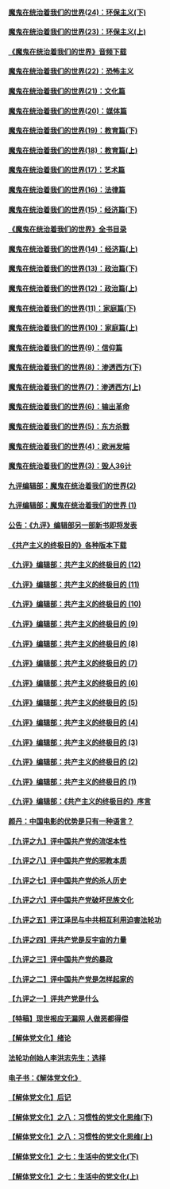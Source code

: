 #### [魔鬼在统治着我们的世界(24)：环保主义(下)](../pages/nsc422/n10695307.md?t=10091531) 

#### [魔鬼在统治着我们的世界(23)：环保主义(上)](../pages/nsc422/n10688613.md?t=10091531) 

#### [《魔鬼在统治着我们的世界》音频下载](../pages/nsc422/n10635553.md?t=10091531) 

#### [魔鬼在统治着我们的世界(22)：恐怖主义](../pages/nsc422/n10614727.md?t=10091531) 

#### [魔鬼在统治着我们的世界(21)：文化篇](../pages/nsc422/n10597706.md?t=10091531) 

#### [魔鬼在统治着我们的世界(20)：媒体篇](../pages/nsc422/n10586579.md?t=10091531) 

#### [魔鬼在统治着我们的世界(19)：教育篇(下)](../pages/nsc422/n10564808.md?t=10091531) 

#### [魔鬼在统治着我们的世界(18)：教育篇(上)](../pages/nsc422/n10526970.md?t=10091531) 

#### [魔鬼在统治着我们的世界(17)：艺术篇](../pages/nsc422/n10499093.md?t=10091531) 

#### [魔鬼在统治着我们的世界(16)：法律篇](../pages/nsc422/n10485969.md?t=10091531) 

#### [魔鬼在统治着我们的世界(15)：经济篇(下)](../pages/nsc422/n10469975.md?t=10091531) 

#### [《魔鬼在统治着我们的世界》全书目录](../pages/nsc422/n10464261.md?t=10091531) 

#### [魔鬼在统治着我们的世界(14)：经济篇(上)](../pages/nsc422/n10457370.md?t=10091531) 

#### [魔鬼在统治着我们的世界(13)：政治篇(下)](../pages/nsc422/n10448270.md?t=10091531) 

#### [魔鬼在统治着我们的世界(12)：政治篇(上)](../pages/nsc422/n10444576.md?t=10091531) 

#### [魔鬼在统治着我们的世界(11)：家庭篇(下)](../pages/nsc422/n10440961.md?t=10091531) 

#### [魔鬼在统治着我们的世界(10)：家庭篇(上)](../pages/nsc422/n10435448.md?t=10091531) 

#### [魔鬼在统治着我们的世界(9)：信仰篇](../pages/nsc422/n10432159.md?t=10091531) 

#### [魔鬼在统治着我们的世界(8)：渗透西方(下)](../pages/nsc422/n10429603.md?t=10091531) 

#### [魔鬼在统治着我们的世界(7)：渗透西方(上)](../pages/nsc422/n10426013.md?t=10091531) 

#### [魔鬼在统治着我们的世界(6)：输出革命](../pages/nsc422/n10421536.md?t=10091531) 

#### [魔鬼在统治着我们的世界(5)：东方杀戮](../pages/nsc422/n10417707.md?t=10091531) 

#### [魔鬼在统治着我们的世界(4)：欧洲发端](../pages/nsc422/n10414890.md?t=10091531) 

#### [魔鬼在统治着我们的世界(3)：毁人36计](../pages/nsc422/n10411583.md?t=10091531) 

#### [九评编辑部：魔鬼在统治着我们的世界(2)](../pages/nsc422/n10410036.md?t=10091531) 

#### [九评编辑部：魔鬼在统治着我们的世界 (1)](../pages/nsc422/n10406825.md?t=10091531) 

#### [公告：《九评》编辑部另一部新书即将发表](../pages/nsc422/n10405104.md?t=10091531) 

#### [《共产主义的终极目的》各种版本下载](../pages/nsc422/n10022138.md?t=10091531) 

#### [《九评》编辑部：共产主义的终极目的 (12)](../pages/nsc422/n9933272.md?t=10091531) 

#### [《九评》编辑部：共产主义的终极目的 (11)](../pages/nsc422/n9924973.md?t=10091531) 

#### [《九评》编辑部：共产主义的终极目的 (10)](../pages/nsc422/n9920883.md?t=10091531) 

#### [《九评》编辑部：共产主义的终极目的 (9)](../pages/nsc422/n9916363.md?t=10091531) 

#### [《九评》编辑部：共产主义的终极目的 (8)](../pages/nsc422/n9912488.md?t=10091531) 

#### [《九评》编辑部：共产主义的终极目的 (7)](../pages/nsc422/n9901176.md?t=10091531) 

#### [《九评》编辑部：共产主义的终极目的 (6)](../pages/nsc422/n9899359.md?t=10091531) 

#### [《九评》编辑部：共产主义的终极目的 (5)](../pages/nsc422/n9893174.md?t=10091531) 

#### [《九评》编辑部：共产主义的终极目的 (4)](../pages/nsc422/n9891246.md?t=10091531) 

#### [《九评》编辑部：共产主义的终极目的 (3)](../pages/nsc422/n9879879.md?t=10091531) 

#### [《九评》编辑部：共产主义的终极目的 (2)](../pages/nsc422/n9876205.md?t=10091531) 

#### [《九评》编辑部：共产主义的终极目的 (1)](../pages/nsc422/n9865857.md?t=10091531) 

#### [《九评》编辑部：《共产主义的终极目的》序言](../pages/nsc422/n9862666.md?t=10091531) 

#### [颜丹：中国电影的优势是只有一种语言？](../pages/nsc422/n9583062.md?t=10091531) 

#### [【九评之九】评中国共产党的流氓本性](../pages/nsc422/n737542.md?t=10091531) 

#### [【九评之八】评中国共产党的邪教本质](../pages/nsc422/n735942.md?t=10091531) 

#### [【九评之七】评中国共产党的杀人历史](../pages/nsc422/n733806.md?t=10091531) 

#### [【九评之六】评中国共产党破坏民族文化](../pages/nsc422/n731667.md?t=10091531) 

#### [【九评之五】评江泽民与中共相互利用迫害法轮功](../pages/nsc422/n730058.md?t=10091531) 

#### [【九评之四】评共产党是反宇宙的力量](../pages/nsc422/n727814.md?t=10091531) 

#### [【九评之三】评中国共产党的暴政](../pages/nsc422/n725597.md?t=10091531) 

#### [【九评之二】评中国共产党是怎样起家的](../pages/nsc422/n723946.md?t=10091531) 

#### [【九评之一】评共产党是什么](../pages/nsc422/n722529.md?t=10091531) 

#### [【特稿】现世报应无漏网 人做恶都得偿](../pages/nsc422/n4215167.md?t=10091531) 

#### [【解体党文化】绪论](../pages/nsc422/n1449356.md?t=10091531) 

#### [法轮功创始人李洪志先生：选择](../pages/nsc422/n3580738.md?t=10091531) 

#### [电子书：《解体党文化》](../pages/nsc422/n1573484.md?t=10091531) 

#### [【解体党文化】后记](../pages/nsc422/n1531999.md?t=10091531) 

#### [【解体党文化】之八：习惯性的党文化思维(下)](../pages/nsc422/n1526477.md?t=10091531) 

#### [【解体党文化】之八：习惯性的党文化思维(上)](../pages/nsc422/n1520631.md?t=10091531) 

#### [【解体党文化】之七：生活中的党文化(下)](../pages/nsc422/n1513446.md?t=10091531) 

#### [【解体党文化】之七：生活中的党文化(上)](../pages/nsc422/n1509358.md?t=10091531) 

